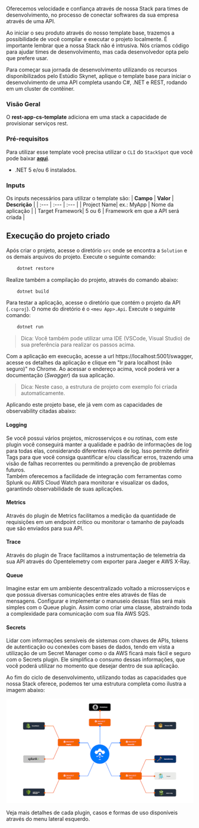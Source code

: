 Oferecemos velocidade e confiança através de nossa Stack para times de desenvolvimento,  no processo de conectar softwares da sua empresa através de uma API.  

Ao iniciar o seu produto através do nosso template base, trazemos a possibilidade de você compilar e executar o projeto localmente. É importante lembrar que a nossa Stack não é intrusiva. Nós criamos código para ajudar times de desenvolvimento, mas cada desenvolvedor opta pelo que prefere usar.  

Para começar sua jornada de desenvolvimento utilizando os recursos disponibilizados pelo Estúdio Skynet, aplique o template base para iniciar o desenvolvimento de uma API completa usando C#, .NET e REST, rodando em um cluster de contêiner.  

### Visão Geral
O **rest-app-cs-template** adiciona em uma stack a capacidade de provisionar serviços rest.

### Pré-requisitos
Para utilizar esse template você precisa utilizar o `CLI` do `StackSpot` que você pode baixar [**aqui**](https://stackspot.com.br/).
- .NET 5 e/ou 6 instalados.

### Inputs
Os inputs necessários para utilizar o template são:
| **Campo** | **Valor** | **Descrição** |
| :--- | :--- | :--- |
| Project Name| ex.: MyApp | Nome da aplicação  |
| Target Framework| 5 ou 6 | Framework em que a API será criada  |

## Execução do projeto criado

Após criar o projeto, acesse o diretório `src` onde se encontra a `Solution` e os demais arquivos do projeto. Execute o seguinte comando:

```bash
    dotnet restore
```

Realize também a compilação do projeto, através do comando abaixo:

```bash
    dotnet build
```

Para testar a aplicação, acesse o diretório que contém o projeto da API (`.csproj`). O nome do diretório é o `<meu App>.Api`. Execute o seguinte comando:

```bash
    dotnet run
```

> Dica: Você também pode utilizar uma IDE (VSCode, Visual Studio) de sua preferência para realizar os passos acima.

Com a aplicação em execução, acesse a url https://localhost:5001/swagger, acesse os detalhes da aplicação e clique em "Ir para localhost (não seguro)" no Chrome. Ao acessar o endereço acima, você poderá ver a documentação (*Swagger*) da sua aplicação.

> Dica: Neste caso, a estrutura de projeto com exemplo foi criada automaticamente. 

Aplicando este projeto base, ele já vem com as capacidades de observability citadas abaixo: 

#### Logging

Se você possui vários projetos, microsserviços e ou rotinas, com este plugin você conseguirá manter a qualidade e padrão de informações de log para todas elas, considerando diferentes níveis de log. Isso permite definir Tags para que você consiga quantificar e/ou classificar erros, trazendo uma visão de falhas recorrentes ou permitindo a prevenção de problemas futuros.  
Também oferecemos a facilidade de integração com ferramentas como Splunk ou AWS Cloud Watch para monitorar e visualizar os dados, garantindo observabilidade de suas aplicações.  

#### Metrics

Através do plugin de Metrics facilitamos a medição da quantidade de requisições em um endpoint crítico ou monitorar o tamanho de payloads que são enviados para sua API.

#### Trace

Através do plugin de Trace facilitamos a instrumentação de telemetria da sua API através do Opentelemetry com exporter para Jaeger e AWS X-Ray.

#### Queue

Imagine estar em um ambiente descentralizado voltado a microsserviços e que possua diversas comunicações entre eles através de filas de mensagens. Configurar e implementar o manuseio dessas filas será mais simples com o Queue plugin. Assim como criar uma classe, abstraindo toda a complexidade para comunicação com sua fila AWS SQS.

#### Secrets

Lidar com informações sensíveis de sistemas com chaves de APIs, tokens de autenticação ou conexões com bases de dados, tendo em vista a utilização de um Secret Manager como o da AWS ficará mais fácil e seguro com o Secrets plugin. Ele simplifica o consumo dessas informações, que você poderá utilizar no momento que desejar dentro de sua aplicação.  

  
Ao fim do ciclo de desenvolvimento, utilizando todas as capacidades que nossa Stack oferece, podemos ter uma estrutura completa como ilustra a imagem abaixo:

![Caso de Uso](https://raw.githubusercontent.com/stack-spot/skynet-dotnet-stack/main/use-case.png "Caso de Uso")

Veja mais detalhes de cada plugin, casos e formas de uso disponíveis através do menu lateral esquerdo. 